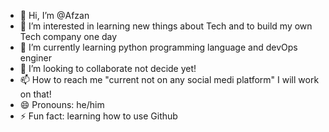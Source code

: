 - 👋 Hi, I’m @Afzan
- 👀 I’m interested in learning new things about Tech and to build my own Tech company one day
- 🌱 I’m currently learning python programming language and devOps enginer
- 💞️ I’m looking to collaborate not decide yet!
- 📫 How to reach me "current not on any social medi platform" I will work on that!
- 😄 Pronouns: he/him
- ⚡ Fun fact: learning how to use Github

<!---
Afzan-9/Afzan-9 is a ✨ special ✨ repository because its `README.md` (this file) appears on your GitHub profile.
You can click the Preview link to take a look at your changes.
--->
